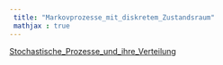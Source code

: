 ```yaml
---
 title: "Markovprozesse_mit_diskretem_Zustandsraum"
 mathjax : true
---
```

[Stochastische_Prozesse_und_ihre_Verteilung](Markovprozesse_mit_diskretem_Zustandsraum/Stochastische_Prozesse_und_ihre_Verteilung.md)  
